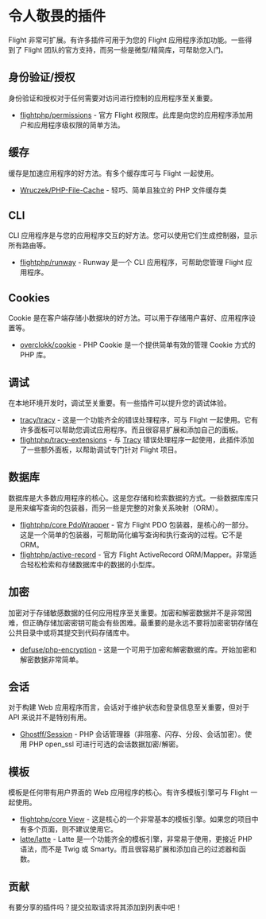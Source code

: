 # 令人敬畏的插件

Flight 非常可扩展。有许多插件可用于为您的 Flight 应用程序添加功能。一些得到了 Flight 团队的官方支持，而另一些是微型/精简库，可帮助您入门。

## 身份验证/授权

身份验证和授权对于任何需要对访问进行控制的应用程序至关重要。

- [flightphp/permissions](/awesome-plugins/permissions) - 官方 Flight 权限库。此库是向您的应用程序添加用户和应用程序级权限的简单方法。

## 缓存

缓存是加速应用程序的好方法。有多个缓存库可与 Flight 一起使用。

- [Wruczek/PHP-File-Cache](/awesome-plugins/php-file-cache) - 轻巧、简单且独立的 PHP 文件缓存类

## CLI

CLI 应用程序是与您的应用程序交互的好方法。您可以使用它们生成控制器，显示所有路由等。

- [flightphp/runway](/awesome-plugins/runway) - Runway 是一个 CLI 应用程序，可帮助您管理 Flight 应用程序。

## Cookies

Cookie 是在客户端存储小数据块的好方法。可以用于存储用户喜好、应用程序设置等。

- [overclokk/cookie](/awesome-plugins/php-cookie) - PHP Cookie 是一个提供简单有效的管理 Cookie 方式的 PHP 库。

## 调试

在本地环境开发时，调试至关重要。有一些插件可以提升您的调试体验。

- [tracy/tracy](/awesome-plugins/tracy) - 这是一个功能齐全的错误处理程序，可与 Flight 一起使用。它有许多面板可以帮助您调试应用程序。而且很容易扩展和添加自己的面板。
- [flightphp/tracy-extensions](/awesome-plugins/tracy-extensions) - 与 [Tracy](/awesome-plugins/tracy) 错误处理程序一起使用，此插件添加了一些额外面板，以帮助调试专门针对 Flight 项目。

## 数据库

数据库是大多数应用程序的核心。这是您存储和检索数据的方式。一些数据库库只是用来编写查询的包装器，而另一些是完整的对象关系映射（ORM）。

- [flightphp/core PdoWrapper](/awesome-plugins/pdo-wrapper) - 官方 Flight PDO 包装器，是核心的一部分。这是一个简单的包装器，可帮助简化编写查询和执行查询的过程。它不是 ORM。
- [flightphp/active-record](/awesome-plugins/active-record) - 官方 Flight ActiveRecord ORM/Mapper。非常适合轻松检索和存储数据库中的数据的小型库。

## 加密

加密对于存储敏感数据的任何应用程序至关重要。加密和解密数据并不是非常困难，但正确存储加密密钥可能会有些困难。最重要的是永远不要将加密密钥存储在公共目录中或将其提交到代码存储库中。

- [defuse/php-encryption](/awesome-plugins/php-encryption) - 这是一个可用于加密和解密数据的库。开始加密和解密数据非常简单。

## 会话

对于构建 Web 应用程序而言，会话对于维护状态和登录信息至关重要，但对于 API 来说并不是特别有用。

- [Ghostff/Session](/awesome-plugins/session) - PHP 会话管理器（非阻塞、闪存、分段、会话加密）。使用 PHP open_ssl 可进行可选的会话数据加密/解密。

## 模板

模板是任何带有用户界面的 Web 应用程序的核心。有许多模板引擎可与 Flight 一起使用。

- [flightphp/core View](/learn#views) - 这是核心的一个非常基本的模板引擎。如果您的项目中有多个页面，则不建议使用它。
- [latte/latte](/awesome-plugins/latte) - Latte 是一个功能齐全的模板引擎，非常易于使用，更接近 PHP 语法，而不是 Twig 或 Smarty。而且很容易扩展和添加自己的过滤器和函数。

## 贡献

有要分享的插件吗？提交拉取请求将其添加到列表中吧！